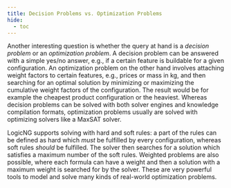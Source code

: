 ```yaml
---
title: Decision Problems vs. Optimization Problems
hide:
  - toc
---
```

Another interesting question is whether the query at hand is a *decision problem* or an *optimization problem*. A decision problem can be answered with a simple yes/no answer, e.g., if a certain feature is buildable for a given configuration. An optimization problem on the other hand involves attaching weight factors to certain features, e.g., prices or mass in kg, and then searching for an optimal solution by minimizing or maximizing the cumulative weight factors of the configuration. The result would be for example the cheapest product configuration or the heaviest. Whereas decision problems can be solved with both solver engines and knowledge compilation formats, optimization problems usually are solved with optimizing solvers like a MaxSAT solver.

LogicNG supports solving with hard and soft rules: a part of the rules can be defined as hard which *must* be fulfilled by every configuration, whereas soft rules *should* be fulfilled. The solver then searches for a solution which satisfies a maximum number of the soft rules. Weighted problems are also possible, where each formula can have a weight and then a solution with a maximum weight is searched for by the solver. These are very powerful tools to model and solve many kinds of real-world optimization problems.

